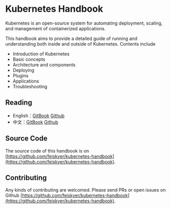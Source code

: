 # Kubernetes Handbook

Kubernetes is an open-source system for automating deployment, scaling, and management of containerized applications.

This handbook aims to provide a detailed guide of running and understanding both inside and outside of Kubernetes. Contents include

- Introduction of Kubernetes
- Basic concepts
- Architecture and components
- Deploying
- Plugins
- Applications
- Troubleshooting

## Reading

- English：[GitBook](https://kubernetes.feisky.xyz/en/) [Github](https://github.com/feiskyer/kubernetes-handbook/blob/master/en/SUMMARY.md)
- 中文：[GitBook](https://kubernetes.feisky.xyz/zh/) [Github](https://github.com/feiskyer/kubernetes-handbook/blob/master/zh/SUMMARY.md)

## Source Code

The source code of this handbook is on [https://github.com/feiskyer/kubernetes-handbook](https://github.com/feiskyer/kubernetes-handbook).

## Contributing

Any kinds of contributing are welcomed. Please send PRs or open issues on Github [https://github.com/feiskyer/kubernetes-handbook](https://github.com/feiskyer/kubernetes-handbook).

